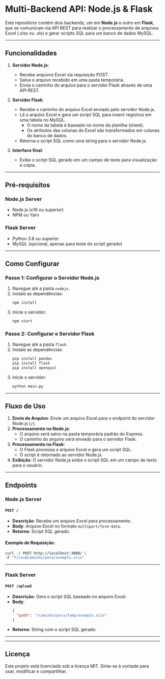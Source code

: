 
# Multi-Backend API: Node.js & Flask

Este repositório contém dois backends, um em **Node.js** e outro em **Flask**, que se comunicam via API REST para realizar o processamento de arquivos Excel (.xlsx ou .xls) e gerar scripts SQL para um banco de dados MySQL.

---

## Funcionalidades

1. **Servidor Node.js**:
   - Recebe arquivos Excel via requisição POST.
   - Salva o arquivo recebido em uma pasta temporária.
   - Envia o caminho do arquivo para o servidor Flask através de uma API REST.

2. **Servidor Flask**:
   - Recebe o caminho do arquivo Excel enviado pelo servidor Node.js.
   - Lê o arquivo Excel e gera um script SQL para inserir registros em uma tabela no MySQL.
     - O nome da tabela é baseado no nome da planilha (sheet).
     - Os atributos das colunas do Excel são transformados em colunas do banco de dados.
   - Retorna o script SQL como uma string para o servidor Node.js.

3. **Interface final**:
   - Exibe o script SQL gerado em um campo de texto para visualização e cópia.

---

## Pré-requisitos

### Node.js Server
- Node.js (v16 ou superior)
- NPM ou Yarn

### Flask Server
- Python 3.8 ou superior
- MySQL (opcional, apenas para teste do script gerado)

---

## Como Configurar

### Passo 1: Configurar o Servidor Node.js
1. Navegue até a pasta `nodejs`.
2. Instale as dependências:
   ```bash
   npm install
   ```
3. Inicie o servidor:
   ```bash
   npm start
   ```

### Passo 2: Configurar o Servidor Flask
1. Navegue até a pasta `flask`.
2. Instale as dependências:
   ```bash
   pip install pandas
   pip install flask
   pip install openpyxl  
   ```
3. Inicie o servidor:
   ```bash
   python main.py
   ```

---

## Fluxo de Uso

1. **Envio de Arquivo**: Envie um arquivo Excel para o endpoint do servidor Node.js (`/`).
2. **Processamento no Node.js**:
   - O arquivo será salvo na pasta temporária padrão do Express.
   - O caminho do arquivo será enviado para o servidor Flask.
3. **Processamento no Flask**:
   - O Flask processa o arquivo Excel e gera um script SQL.
   - O script é retornado ao servidor Node.js.
4. **Exibição**: O servidor Node.js exibe o script SQL em um campo de texto para o usuário.

---

## Endpoints

### Node.js Server

#### `POST /`
- **Descrição**: Recebe um arquivo Excel para processamento.
- **Body**: Arquivo Excel no formato `multipart/form-data`.
- **Retorno**: Script SQL gerado.

#### Exemplo de Requisição:
```bash
curl -X POST http://localhost:3000/ \
-F "file=@caminho/para/exemplo.xlsx"
```

---

### Flask Server

#### `POST /upload`
- **Descrição**: Gera o script SQL baseado no arquivo Excel.
- **Body**: 
  ```json
  {
    "path": "/caminho/para/temp/exemplo.xlsx"
  }
  ```
- **Retorno**: String com o script SQL gerado.

---

---

## Licença

Este projeto está licenciado sob a licença MIT. Sinta-se à vontade para usar, modificar e compartilhar.
